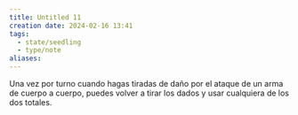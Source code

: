 ```yaml
---
title: Untitled 11
creation date: 2024-02-16 13:41
tags:
  - state/seedling
  - type/note
aliases:
---
```

Una vez por turno cuando hagas tiradas de daño por el ataque de un arma de cuerpo a cuerpo, puedes volver a tirar los dados y usar cualquiera de los dos totales.
